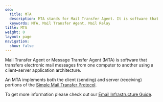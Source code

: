 ```yaml
---
seo:
  title: MTA
  description: MTA stands for Mail Transfer Agent. It is software that transfers electronic mail messages from one computer to another using a client–server application architecture.
  keywords: MTA, Mail Transfer Agent, Mail Relay
title: MTA
weight: 0
layout: page
navigation:
  show: false
---
```

Mail Transfer Agent or Message Transfer Agent (MTA) is software that transfers electronic mail messages from one computer to another using a client–server application architecture.

An MTA implements both the client (sending) and server (receiving) portions of the [Simple Mail Transfer Protocol]({{root_url}}/glossary/smtp/).

To get more information please check out our [Email Infrastructure Guide](https://go.sendgrid.com/SendGrid-Infrastructure-Guide.html??mc=Direct&mcd=https://sendgrid.com/docs/index.html).
